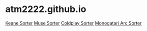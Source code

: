 # atm2222.github.io
[Keane Sorter](https://atm2222.github.io/KeaneSorter.html)
[Muse Sorter](https://atm2222.github.io/MuseSorter.html)
[Coldplay Sorter](https://atm2222.github.io/ColdplaySorter.html)
[Monogatari Arc Sorter](https://atm2222.github.io/MonogatariArcSorter.html)
